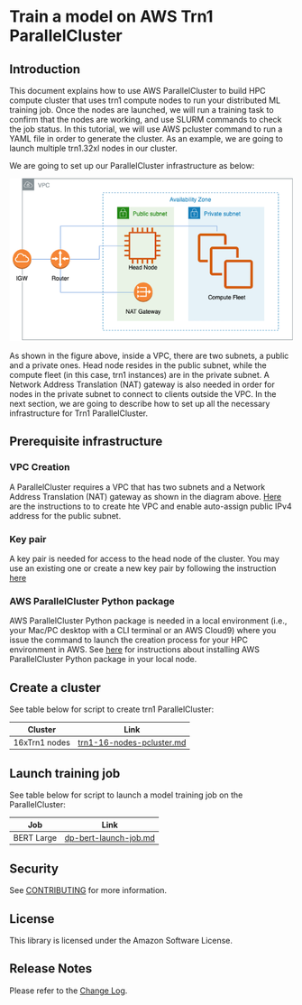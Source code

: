 # Train a model on AWS Trn1 ParallelCluster

## Introduction

This document explains how to use AWS ParallelCluster to build HPC compute cluster that uses trn1 compute nodes to run your distributed ML training job. Once the nodes are launched, we will run a training task to confirm that the nodes are working, and use SLURM commands to check the job status. In this tutorial, we will use AWS pcluster command to run a YAML file in order to generate the cluster. As an example, we are going to launch multiple trn1.32xl nodes in our cluster.

We are going to set up our ParallelCluster infrastructure as below:

![image info](./examples/images/vpc-setup.png)

As shown in the figure above, inside a VPC, there are two subnets, a public and a private ones. Head node resides in the public subnet, while the compute fleet (in this case, trn1 instances) are in the private subnet. A Network Address Translation (NAT) gateway is also needed in order for nodes in the private subnet to connect to clients outside the VPC. In the next section, we are going to describe how to set up all the necessary infrastructure for Trn1 ParallelCluster.



## Prerequisite infrastructure

### VPC Creation
A ParallelCluster requires a VPC that has two subnets and a Network Address Translation (NAT) gateway as shown in the diagram above. [Here](./examples/general/network/vpc-subnet-setup.md) are the instructions to to create hte VPC and enable auto-assign public IPv4 address for the public subnet. 

### Key pair
A key pair is needed for access to the head node of the cluster. You may use an existing one or create a new key pair by following the instruction [here](https://docs.aws.amazon.com/AWSEC2/latest/UserGuide/create-key-pairs.html#having-ec2-create-your-key-pair "Create key pair")

### AWS ParallelCluster Python package

AWS ParallelCluster Python package is needed in a local environment (i.e., your Mac/PC desktop with a CLI terminal or an AWS Cloud9) where you issue the command to launch the creation process for your HPC environment in AWS. See [here](https://docs.aws.amazon.com/parallelcluster/latest/ug/install-v3-virtual-environment.html) for instructions about installing AWS ParallelCluster Python package in your local node.

## Create a cluster

See table below for script to create trn1 ParallelCluster:

|Cluster      | Link |
|-------------|------------------|
|16xTrn1 nodes   | [trn1-16-nodes-pcluster.md](./examples/cluster-configs/trn1-16-nodes-pcluster.md)  |

## Launch training job

See table below for script to launch a model training job on the ParallelCluster:

|Job      | Link  |
|-------------|-------------------|
|BERT Large   | [dp-bert-launch-job.md](./examples/jobs/dp-bert-launch-job.md) |

## Security

See [CONTRIBUTING](CONTRIBUTING.md#security-issue-notifications) for more information.

## License

This library is licensed under the Amazon Software License.


## Release Notes

Please refer to the [Change Log](releasenotes.md).

